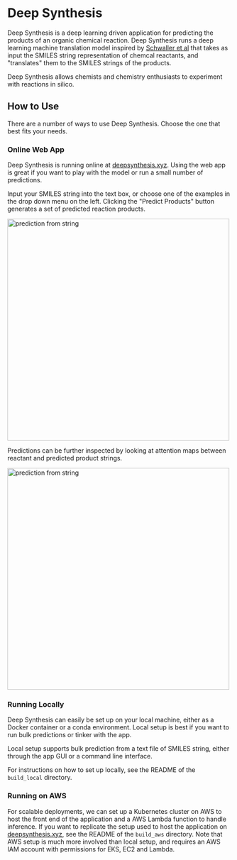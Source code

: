 # Deep Synthesis

Deep Synthesis is a deep learning driven application for predicting the products of an organic chemical reaction. Deep Synthesis runs a deep learning machine translation model inspired by [Schwaller et al](https://arxiv.org/abs/1811.02633) that takes as input the SMILES string representation of chemcal reactants, and "translates" them to the SMILES strings of the products.

Deep Synthesis allows chemists and chemistry enthusiasts to experiment with reactions in silico.

## How to Use

There are a number of ways to use Deep Synthesis. Choose the one that best fits your needs.

### Online Web App

Deep Synthesis is running online at [deepsynthesis.xyz](deepsynthesis.xyz). Using the web app is great if you want to play with the model or run a small number of predictions.

Input your SMILES string into the text box, or choose one of the examples in the drop down menu on the left. Clicking the "Predict Products" button generates a set of predicted reaction products.

<img src="https://github.com/kheyer/Deep-Synthesis/blob/training/media/prediction1.png" width="500" alt="prediction from string">

Predictions can be further inspected by looking at attention maps between reactant and predicted product strings.

<img src="https://github.com/kheyer/Deep-Synthesis/blob/training/media/prediction2.png" width="500" alt="prediction from string">


### Running Locally

Deep Synthesis can easily be set up on your local machine, either as a Docker container or a conda environment. Local setup is best if you want to run bulk predictions or tinker with the app.

Local setup supports bulk prediction from a text file of SMILES string, either through the app GUI or a command line interface.

For instructions on how to set up locally, see the README of the `build_local` directory.

### Running on AWS

For scalable deployments, we can set up a Kubernetes cluster on AWS to host the front end of the application and a AWS Lambda function to handle inference. If you want to replicate the setup used to host the application on [deepsynthesis.xyz](deepsynthesis.xyz), see the README of the `build_aws` directory. Note that AWS setup is much more involved than local setup, and requires an AWS IAM account with permissions for EKS, EC2 and Lambda.